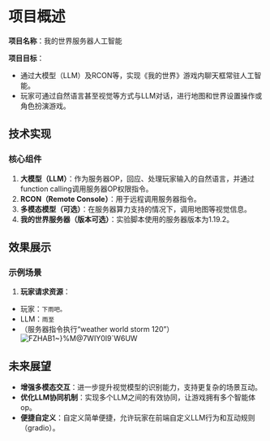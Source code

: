 # 项目概述

**项目名称**：我的世界服务器人工智能

**项目目标**：
- 通过大模型（LLM）及RCON等，实现《我的世界》游戏内聊天框常驻人工智能。
- 玩家可通过自然语言甚至视觉等方式与LLM对话，进行地图和世界设置操作或角色扮演游戏。

## 技术实现

### 核心组件
1. **大模型（LLM）**：作为服务器OP，回应、处理玩家输入的自然语言，并通过function calling调用服务器OP权限指令。
2. **RCON（Remote Console）**：用于远程调用服务器指令。
3. **多模态模型（可选）**：在服务器算力支持的情况下，调用地图等视觉信息。
4. **我的世界服务器（版本可选）**：实验脚本使用的服务器版本为1.19.2。

## 效果展示

### 示例场景
1. **玩家请求资源**：
  - 玩家：`下雨吧。`
  - LLM：`雨至`
  - （服务器指令执行“weather world storm 120”）
    ![FZHAB1~}%M@7WIY0I9`W6UW](https://github.com/user-attachments/assets/8b86fe92-74bd-42e7-af0b-58bbe288b5b1)


## 未来展望
- **增强多模态交互**：进一步提升视觉模型的识别能力，支持更复杂的场景互动。
- **优化LLM协同机制**：实现多个LLM之间的有效协同，让游戏拥有多个智能体op。
- **便捷自定义**：自定义简单便捷，允许玩家在前端自定义LLM行为和互动规则（gradio）。


